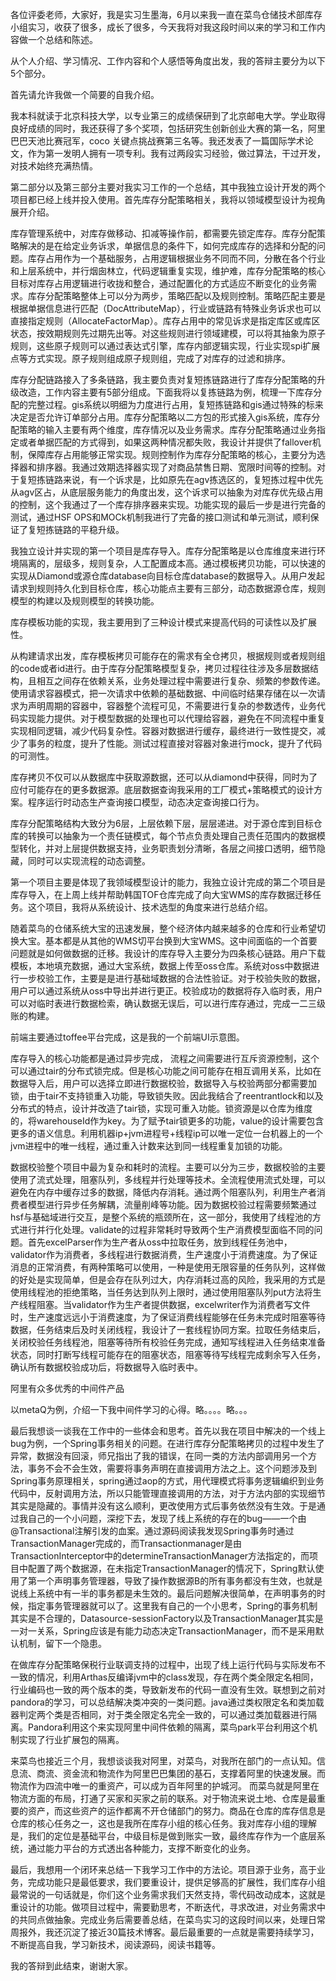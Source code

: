 各位评委老师，大家好，我是实习生墨海，6月以来我一直在菜鸟仓储技术部库存小组实习，收获了很多，成长了很多，今天我将对我这段时间以来的学习和工作内容做一个总结和陈述。

从个人介绍、学习情况、工作内容和个人感悟等角度出发，我的答辩主要分为以下5个部分。

首先请允许我做一个简要的自我介绍。

我本科就读于北京科技大学，以专业第三的成绩保研到了北京邮电大学。学业取得良好成绩的同时，我还获得了多个奖项，包括研究生创新创业大赛的第一名，阿里巴巴天池比赛冠军，coco 关键点挑战赛第三名等。我还发表了一篇国际学术论文，作为第一发明人拥有一项专利。我有过两段实习经验，做过算法，干过开发，对技术始终充满热情。

第二部分以及第三部分主要对我实习工作的一个总结，其中我独立设计开发的两个项目都已经上线并投入使用。首先库存分配策略相关，我将以领域模型设计为视角展开介绍。

库存管理系统中，对库存做移动、扣减等操作前，都需要先锁定库存。库存分配策略解决的是在给定业务诉求，单据信息的条件下，如何完成库存的选择和分配的问题。库存占用作为一个基础服务，占用逻辑根据业务不同而不同，分散在各个行业和上层系统中，并行烟囱林立，代码逻辑重复实现，维护难，库存分配策略的核心目标对库存占用逻辑进行收拢和整合，通过配置化的方式适应不断变化的业务需求。库存分配策略整体上可以分为两步，策略匹配以及规则控制。策略匹配主要是根据单据信息进行匹配（DocAttributeMap），行业或链路有特殊业务诉求也可以直接指定规则（AllocateFactorMap）。库存占用中的常见诉求是指定库区或库区状态，按效期规则先过期先出等。对这些规则进行领域建模，可以将其抽象为原子规则，这些原子规则可以通过表达式引擎，库存内部逻辑实现，行业实现spi扩展点等方式实现。原子规则组成原子规则组，完成了对库存的过滤和排序。

库存分配链路接入了多条链路，我主要负责对复短拣链路进行了库存分配策略的升级改造，工作内容主要有5部分组成。下面我将以复拣链路为例，梳理一下库存分配的完整过程。gis系统以明细为力度进行占用，复短拣链路和gis通过特殊的标来决定是否允许订单部分占用。库存分配策略以二方包的形式接入gis系统，库存分配策略的输入主要有两个维度，库存情况以及业务需求。库存分配策略通过业务指定或者单据匹配的方式得到，如果这两种情况都失败，我设计并提供了fallover机制，保障库存占用能够正常实现。规则控制作为库存分配策略的核心，主要分为选择器和排序器。我通过效期选择器实现了对商品禁售日期、宽限时间等的控制。对于复短拣链路来说，有一个诉求是，比如原先在agv拣选区的，复短拣过程中优先从agv区占，从底层服务能力的角度出发，这个诉求可以抽象为对库存优先级占用的控制，这个我通过了一个库存排序器来实现。功能实现的最后一步是进行完备的测试，通过HSF OPS和MOCk机制我进行了完备的接口测试和单元测试，顺利保证了复短拣链路的平稳升级。

我独立设计并实现的第一个项目是库存导入。库存分配策略是以仓库维度来进行环境隔离的，层级多，规则复杂，人工配置成本高。通过模板拷贝功能，可以快速的实现从Diamond或源仓库database向目标仓库database的数据导入。从用户发起请求到规则持久化到目标仓库，核心功能点主要有三部分，动态数据源仓库，规则模型的构建以及规则模型的转换功能。

库存模板功能的实现，我主要用到了三种设计模式来提高代码的可读性以及扩展性。

从构建请求出发，库存模板拷贝可能存在的需求有全仓拷贝，根据规则或者规则组的code或者id进行。由于库存分配策略模型复杂，拷贝过程往往涉及多层数据结构，且相互之间存在依赖关系，业务处理过程中需要进行复杂、频繁的参数传递。使用请求容器模式，把一次请求中依赖的基础数据、中间临时结果存储在以一次请求为声明周期的容器中，容器整个流程可见，不需要进行复杂的参数透传，业务代码实现能力提供。对于模型数据的处理也可以代理给容器，避免在不同流程中重复实现相同逻辑，减少代码复杂性。容器对数据进行缓存，最终进行一致性提交，减少了事务的粒度，提升了性能。测试过程直接对容器对象进行mock，提升了代码的可测性。

库存拷贝不仅可以从数据库中获取源数据，还可以从diamond中获得，同时为了应付可能存在的更多数据源。底层数据查询我采用的工厂模式+策略模式的设计方案。程序运行时动态生产查询接口模型，动态决定查询接口行为。

库存分配策略结构大致分为6层，上层依赖下层，层层递进。对于源仓库到目标仓库的转换可以抽象为一个责任链模式，每个节点负责处理自己责任范围内的数据模型转化，并对上层提供数据支持，业务职责划分清晰，各层之间接口透明，细节隐藏，同时可以实现流程的动态调整。

第一个项目主要是体现了我领域模型设计的能力，我独立设计完成的第二个项目是库存导入，在上周上线并帮助韩国TOF仓库完成了向大宝WMS的库存数据迁移任务。这个项目，我将从系统设计、技术选型的角度来进行总结介绍。

随着菜鸟的仓储系统大宝的迅速发展，整个经济体内越来越多的仓库和行业希望切换大宝。基本都是从其他的WMS切平台换到大宝WMS。这中间面临的一个首要问题就是如何做数据的迁移。我设计的库存导入主要分为四条核心链路。用户下载模板，本地填充数据，通过大宝系统，数据上传至oss仓库。系统对oss中数据进行一步校验工作，主要是是进行基础域数据的合法性验证。对于校验失败的数据，用户可以通过系统从oss中导出并进行更正。校验成功的数据将存入临时表，用户可以对临时表进行数据检索，确认数据无误后，可以进行库存通过，完成一二三级账的构建。

前端主要通过toffee平台完成，这是我的一个前端UI示意图。

库存导入的核心功能都是通过异步完成， 流程之间需要进行互斥资源控制，这个可以通过tair的分布式锁完成。但是核心功能之间可能存在相互调用关系，比如在数据导入后，用户可以选择立即进行数据校验，数据导入与校验两部分都需要加锁，由于tair不支持锁重入功能，导致锁失败。因此我结合了reentrantlock和以及分布式的特点，设计并改造了tair锁，实现可重入功能。锁资源是以仓库为维度的，将warehouseId作为key。为了赋予tair锁更多的功能，value的设计需要包含更多的语义信息。利用机器ip+jvm进程号+线程ip可以唯一定位一台机器上的一个jvm进程中的唯一线程，通过重入计数来达到同一线程重复加锁的功能。

数据校验整个项目中最为复杂和耗时的流程。主要可以分为三步，数据校验的主要使用了流式处理，阻塞队列，多线程并行处理等技术。全流程使用流式处理，可以避免在内存中缓存过多的数据，降低内存消耗。通过两个阻塞队列，利用生产者消费者模型进行异步任务解耦，流量削峰等功能。因为数据校验过程需要频繁通过hsf与基础域进行交互，是整个系统的瓶颈所在，这一部分，我使用了线程池的方式进行并行化处理。validate的过程非常耗时导致两个生产消费模型面临不同的问题。首先excelParser作为生产者从oss中拉取任务，放到线程任务池中，validator作为消费者，多线程进行数据消费，生产速度小于消费速度。为了保证消息的正常消费，有两种策略可以使用，一种是使用无限容量的任务队列，这样做的好处是实现简单，但是会存在队列过大，内存消耗过高的风险，我采用的方式是使用线程池的拒绝策略，当任务达到队列上限时，通过使用阻塞队列put方法将生产线程阻塞。当validator作为生产者提供数据，excelwriter作为消费者写文件时，生产速度远远小于消费速度，为了保证消费线程能够在任务未完成时阻塞等待数据，任务结束后及时关闭线程，我设计了一套线程协同方案。拉取任务结束后，关闭校验任务线程池，阻塞等待所有校验任务完成，通知写线程进入任务结束准备状态，同时打断写线程可能存在的阻塞状态，阻塞等待写线程完成剩余写入任务，确认所有数据校验成功后，将数据导入临时表中。

阿里有众多优秀的中间件产品

以metaQ为例，介绍一下我中间件学习的心得。略。。。。略。。。

最后我想谈一谈我在工作中的一些体会和思考。首先以我在项目中解决的一个线上bug为例，一个Spring事务相关的问题。在进行库存分配策略拷贝的过程中发生了异常，数据没有回滚，师兄指出了我的错误，在同一类的方法内部调用另一个方法，事务不会不会生效，需要将事务声明在直接调用方法之上。这个问题涉及到Spring事务原理相关，spring通过aop的方式，用代理模式将事务逻辑编织到业务代码中，反射调用方法，所以只能管理直接调用的方法，对于方法内部的实现细节其实是隐藏的。事情并没有这么顺利，更改使用方式后事务依然没有生效。于是通过我自己的一个小问题，深挖下去，发现了线上系统的存在的bug——一个由@Transactional注解引发的血案。通过源码阅读我发现Spring事务时通过TransactionManager完成的，而Transactionmanager是由TransactionInterceptor中的determineTransactionManager方法指定的，而项目中配置了两个数据源，在未指定TransactionManager的情况下，Spring默认使用了第一个声明事务管理器，导致了操作数据源B的所有事务都没有生效，也就是说线上系统中有一半的事务都是未生效的。最后问题解决很简单，在声明事务的时候，指定事务管理器就可以了。这里我有自己的一个小思考，Spring的事务机制其实是不合理的，Datasource-sessionFactory以及TransactionManager其实是一对一关系，Spring应该是有能力动态决定TransactionManager，而不是采用默认机制，留下一个隐患。

在做库存分配策略保税行业联调支持的过程中，出现了线上运行代码与实际发布不一致的情况，利用Arthas反编译jvm中的class发现，存在两个类全限定名相同，行业编码也一致的两个版本的类，导致新发布的代码一直没有生效。联想到之前对pandora的学习，可以总结解决类冲突的一类问题。java通过类权限定名和类加载器判定两个类是否相同，对于类全限定名完全一致的，可以通过类加载器进行隔离。Pandora利用这个来实现阿里中间件依赖的隔离，菜鸟park平台利用这个机制实现了行业扩展包的隔离。

来菜鸟也接近三个月，我想谈谈我对阿里，对菜鸟，对我所在部门的一点认知。信息流、商流、资金流和物流作为阿里巴巴集团的基石，支撑着阿里的快速发展。而物流作为四流中唯一的重资产，可以成为百年阿里的护城河。 而菜鸟就是阿里在物流方面的布局，打通了买家和买家之前的联系。对于物流来说土地、仓库是最重要的资产，而这些资产的运作都离不开仓储部门的努力。商品在仓库的库存信息是仓库的核心任务之一，这也是我所在库存小组的核心任务。我对库存小组的理解是，我们的定位是基础平台，中级目标是做到账实一致，最终库存作为一个底层系统，通过能力平台的方式透出各种能力，支撑不断变化的业务。

最后，我想用一个闭环来总结一下我学习工作中的方法论。项目源于业务，高于业务，完成功能只是最低要求，我们要重设计，提供足够高的扩展性，我们库存小组最常说的一句话就是，你们这个业务需求我们天然支持，零代码改动成本，这就是重设计的功能。做项目过程中，需要勤思考，不断迭代，寻求改进，对业务需求中的共同点做抽象。完成业务后需要善总结，在菜鸟实习的这段时间以来，处理日常周报外，我还沉淀了接近30篇技术博客。最后最重要的一点就是需要持续学习，不断提高自我，学习新技术，阅读源码，阅读书籍等。

我的答辩到此结束，谢谢大家。